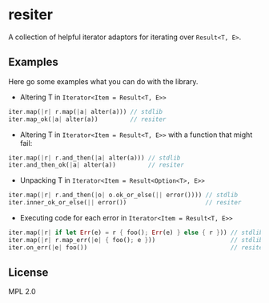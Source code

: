 # resiter

A collection of helpful iterator adaptors for iterating over `Result<T, E>`.


## Examples

Here go some examples what you can do with the library.

* Altering T in `Iterator<Item = Result<T, E>>`

```rust
iter.map(|r| r.map(|a| alter(a))) // stdlib
iter.map_ok(|a| alter(a))         // resiter
```


* Altering T in `Iterator<Item = Result<T, E>>` with a function that might fail:

```rust
iter.map(|r| r.and_then(|a| alter(a))) // stdlib
iter.and_then_ok(|a| alter(a))         // resiter
```


* Unpacking T in `Iterator<Item = Result<Option<T>, E>>`

```rust
iter.map(|r| r.and_then(|o| o.ok_or_else(|| error()))) // stdlib
iter.inner_ok_or_else(|| error())                      // resiter
```


* Executing code for each error in `Iterator<Item = Result<T, E>>`

```rust
iter.map(|r| if let Err(e) = r { foo(); Err(e) } else { r })) // stdlib
iter.map(|r| r.map_err(|e| { foo(); e }))                     // stdlib
iter.on_err(|e| foo())                                        // resiter
```


## License

MPL 2.0

